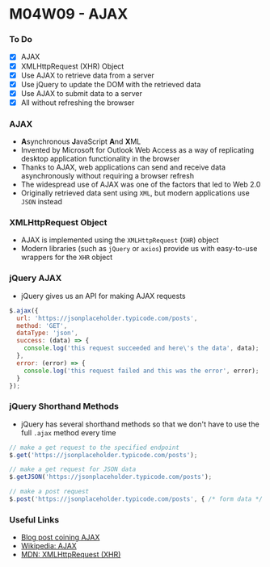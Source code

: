 # M04W09 - AJAX

### To Do
- [x] AJAX
- [x] XMLHttpRequest (XHR) Object
- [x] Use AJAX to retrieve data from a server
- [x] Use jQuery to update the DOM with the retrieved data
- [x] Use AJAX to submit data to a server
- [x] All without refreshing the browser

### AJAX
* **A**synchronous **J**avaScript **A**nd **X**ML
* Invented by Microsoft for Outlook Web Access as a way of replicating desktop application functionality in the browser
* Thanks to AJAX, web applications can send and receive data asynchronously without requiring a browser refresh
* The widespread use of AJAX was one of the factors that led to Web 2.0
* Originally retrieved data sent using `XML`, but modern applications use `JSON` instead

### XMLHttpRequest Object
* AJAX is implemented using the `XMLHttpRequest` (`XHR`) object
* Modern libraries (such as `jQuery` or `axios`) provide us with easy-to-use wrappers for the `XHR` object

### jQuery AJAX
* jQuery gives us an API for making AJAX requests

```js
$.ajax({
  url: 'https://jsonplaceholder.typicode.com/posts',
  method: 'GET',
  dataType: 'json',
  success: (data) => {
    console.log('this request succeeded and here\'s the data', data);
  },
  error: (error) => {
    console.log('this request failed and this was the error', error);
  }
});
```

### jQuery Shorthand Methods
* jQuery has several shorthand methods so that we don't have to use the full `.ajax` method every time

```js
// make a get request to the specified endpoint
$.get('https://jsonplaceholder.typicode.com/posts');

// make a get request for JSON data
$.getJSON('https://jsonplaceholder.typicode.com/posts');

// make a post request
$.post('https://jsonplaceholder.typicode.com/posts', { /* form data */ });
```

### Useful Links
* [Blog post coining AJAX](https://web.archive.org/web/20160305044414/http://adaptivepath.org/ideas/ajax-new-approach-web-applications/)
* [Wikipedia: AJAX](https://en.wikipedia.org/wiki/Ajax_(programming))
* [MDN: XMLHttpRequest (XHR)](https://developer.mozilla.org/en-US/docs/Web/API/XMLHttpRequest)
